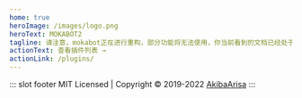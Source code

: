 ```yaml
---
home: true
heroImage: /images/logo.png
heroText: MOKABOT2
tagline: 请注意，mokabot正在进行重构，部分功能将无法使用，你当前看到的文档已经处于过期状态，待我们重构完所有的插件后，将第一时间更新文档，敬请期待。
actionText: 查看插件列表 →
actionLink: /plugins/
---
```


::: slot footer
MIT Licensed | Copyright © 2019-2022 [AkibaArisa](https://github.com/zhanbao2000)
:::